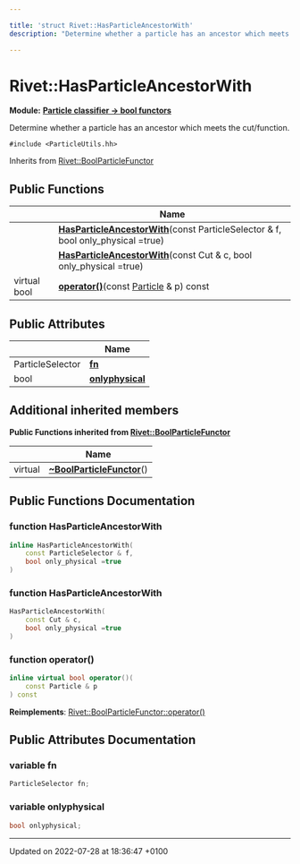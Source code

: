 ```yaml
---

title: 'struct Rivet::HasParticleAncestorWith'
description: "Determine whether a particle has an ancestor which meets the cut/function. "

---
```


# Rivet::HasParticleAncestorWith

**Module:** **[Particle classifier -> bool functors](/documentation/code/modules/group__particleutils__p2bool/)**



Determine whether a particle has an ancestor which meets the cut/function. 


`#include <ParticleUtils.hh>`

Inherits from [Rivet::BoolParticleFunctor](/documentation/code/classes/structrivet_1_1boolparticlefunctor/)

## Public Functions

|                | Name           |
| -------------- | -------------- |
| | **[HasParticleAncestorWith](/documentation/code/classes/structrivet_1_1hasparticleancestorwith/#function-hasparticleancestorwith)**(const ParticleSelector & f, bool only_physical =true) |
| | **[HasParticleAncestorWith](/documentation/code/classes/structrivet_1_1hasparticleancestorwith/#function-hasparticleancestorwith)**(const Cut & c, bool only_physical =true) |
| virtual bool | **[operator()](/documentation/code/classes/structrivet_1_1hasparticleancestorwith/#function-operator())**(const <a href="/documentation/code/classes/classrivet_1_1particle/">Particle</a> & p) const |

## Public Attributes

|                | Name           |
| -------------- | -------------- |
| ParticleSelector | **[fn](/documentation/code/classes/structrivet_1_1hasparticleancestorwith/#variable-fn)**  |
| bool | **[onlyphysical](/documentation/code/classes/structrivet_1_1hasparticleancestorwith/#variable-onlyphysical)**  |

## Additional inherited members

**Public Functions inherited from [Rivet::BoolParticleFunctor](/documentation/code/classes/structrivet_1_1boolparticlefunctor/)**

|                | Name           |
| -------------- | -------------- |
| virtual | **[~BoolParticleFunctor](/documentation/code/classes/structrivet_1_1boolparticlefunctor/#function-~boolparticlefunctor)**() |


## Public Functions Documentation

### function HasParticleAncestorWith

```cpp
inline HasParticleAncestorWith(
    const ParticleSelector & f,
    bool only_physical =true
)
```


### function HasParticleAncestorWith

```cpp
HasParticleAncestorWith(
    const Cut & c,
    bool only_physical =true
)
```


### function operator()

```cpp
inline virtual bool operator()(
    const Particle & p
) const
```


**Reimplements**: [Rivet::BoolParticleFunctor::operator()](/documentation/code/classes/structrivet_1_1boolparticlefunctor/#function-operator())


## Public Attributes Documentation

### variable fn

```cpp
ParticleSelector fn;
```


### variable onlyphysical

```cpp
bool onlyphysical;
```


-------------------------------

Updated on 2022-07-28 at 18:36:47 +0100
